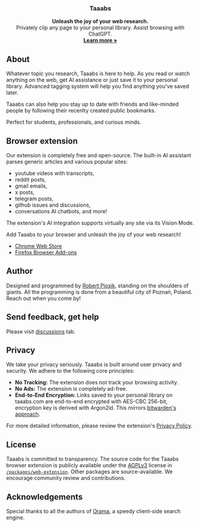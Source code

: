 <h3 align="center">Taaabs</h3>

<p align="center">
    <b>Unleash the joy of your web research.</b>
    <br />
    Privately clip any page to your personal library. Assist browsing with ChatGPT.
    <br />
    <a href="https://taaabs.com"><strong>Learn more »</strong></a>
    <br />
   
</p>

## About

Whatever topic you research, Taaabs is here to help. As you read or watch anything on the web, get AI assistance or just save it to your personal library. Advanced tagging system will help you find anything you've saved later.

Taaabs can also help you stay up to date with friends and like-minded people by following their recenlty created public bookmarks.

Perfect for students, professionals, and curious minds.

## Browser extension

Our extension is completely free and open-source. The built-in AI assistant parses generic articles and various popular sites:

- youtube videos with transcripts,
- reddit posts,
- gmail emails,
- x posts,
- telegram posts,
- github issues and discussions,
- conversations AI chatbots, and more!

The extension's AI integration supports virtually any site via its Vision Mode.

Add Taaabs to your browser and unleash the joy of your web research!

- [Chrome Web Store](https://chromewebstore.google.com/detail/taaabs-zero-knowledge-boo/mfpmbjjgeklnhjmpahigldafhcdoaona)
- [Firefox Browser Add-ons](https://addons.mozilla.org/en-US/firefox/addon/taaabs/)

## Author

Designed and programmed by [Robert Piosik](https://x.com/robertpiosik), standing on the shoulders of giants. All the programming is done from a beautiful city of Poznań, Poland. Reach out when you come by!

## Send feedback, get help

Please visit [discussions](https://github.com/taaabs/taaabs/discussions) tab.

## Privacy

We take your privacy seriously. Taaabs is built around user privacy and security. We adhere to the following core principles:

- **No Tracking:** The extension does not track your browsing activity.
- **No Ads:** The extension is completely ad-free.
- **End-to-End Encryption:** Links saved to your personal library on taaabs.com are end-to-end encrypted with AES-CBC 256-bit, encryption key is derived with Argon2id. This mirrors [bitwarden's approach](https://bitwarden.com/help/what-encryption-is-used/).

For more detailed information, please review the extension's [Privacy Policy](./packages/web-extension/PRIVACY.md).

## License

Taaabs is committed to transparency. The source code for the Taaabs browser extension is publicly available under the [AGPLv3](https://github.com/taaabs/taaabs/blob/master/packages/web-extension/LICENSE) license in [`/packages/web-extension`](https://github.com/taaabs/taaabs/tree/master/packages/web-extension). Other packages are source-available. We encourage community review and contributions.

## Acknowledgements

Special thanks to all the authors of [Orama](https://github.com/askorama/orama), a speedy client-side search engine.
